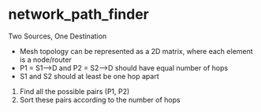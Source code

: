 # network_path_finder

Two Sources, One Destination

* Mesh topology can be represented as a 2D matrix, where each element is a node/router
* P1 = S1-->D and P2 = S2-->D should have equal number of hops 
* S1 and S2 should at least be one hop apart 

1. Find all the possible pairs (P1, P2) 
2. Sort these pairs according to the number of hops 
